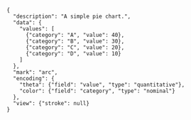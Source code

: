 ﻿```vega-lite
{
  "description": "A simple pie chart.",
  "data": {
    "values": [
      {"category": "A", "value": 40},
      {"category": "B", "value": 30},
      {"category": "C", "value": 20},
      {"category": "D", "value": 10}
    ]
  },
  "mark": "arc",
  "encoding": {
    "theta": {"field": "value", "type": "quantitative"},
    "color": {"field": "category", "type": "nominal"}
  },
  "view": {"stroke": null}
}
```